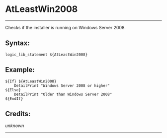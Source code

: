 # AtLeastWin2008

---

Checks if the installer is running on Windows Server 2008.

## Syntax:

	logic_lib_statement ${AtLeastWin2008}

## Example:

	${If} ${AtLeastWin2008}
		DetailPrint "Windows Server 2008 or higher"
	${Else}
		DetailPrint "Older than Windows Server 2008"
	${EndIf}

## Credits:

*unknown*

---

